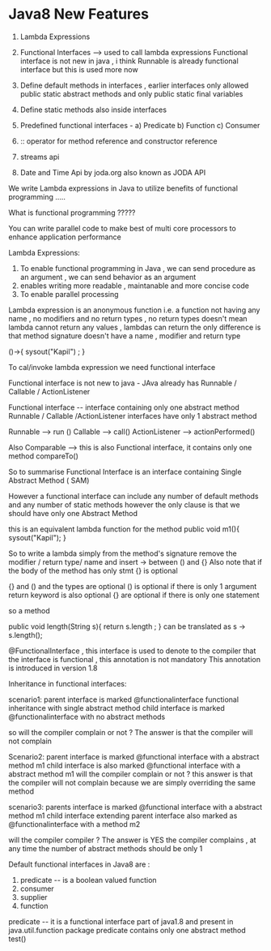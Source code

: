 # Java8 New Features

1) Lambda Expressions
2) Functional Interfaces  --> used to call lambda expressions
Functional interface is not new in java , i think Runnable is already functional interface but this is used more now

3) Define default methods in interfaces , earlier interfaces only allowed public static abstract methods and only public static final variables
4) Define static methods also inside interfaces
5) Predefined functional interfaces - a) Predicate b) Function c) Consumer 
6) :: operator for method reference and constructor reference
7) streams api
8) Date and Time Api by joda.org also known as JODA API


We write Lambda expressions in Java to utilize benefits of functional programming .....

What is functional programming ?????

You can write parallel code to make best of multi core processors to enhance application performance

Lambda Expressions:
1) To enable functional programming in Java , we can send procedure as an argument , we can send behavior as an argument
2) enables writing more readable , maintanable and more concise code
3) To enable parallel processing 


Lambda expression is an anonymous function i.e. a function not having any name , no modifiers and no return types , no return types doesn't mean lambda cannot return any values , lambdas can return the only difference is that method signature doesn't have a name , modifier and return type 

()->{
sysout("Kapil") ; 
}


To cal/invoke lambda expression we need functional interface

Functional interface is not new to java - JAva already has Runnable / Callable / ActionListener

Functional interface -- interface containing only one abstract method
Runnable / Callable /ActionListener interfaces have only 1 abstract method

Runnable --> run ()
Callable --> call()
ActionListener --> actionPerformed()

Also Comparable --> this is also Functional interface, it contains only one method compareTo()

So to summarise Functional Interface is an interface containing Single Abstract Method ( SAM)

However a functional interface can include any number of default methods and any number of static methods however the only clause is that we should have only one Abstract Method

this is an equivalent lambda function for the method
public void m1(){
sysout("Kapil");
}

So to write a lambda simply from the method's signature remove the modifier / return type/ name and insert -> between () and {} 
Also note that if the body of the method has only stmt {} is optional

{} and () and the types are optional
() is optional if there is only 1 argument
return keyword is also optional
{} are optional if there is only one statement

so a method 

public void length(String s){
return s.length ;
}
can be translated as s -> s.length();




@FunctionalInterface , this interface is used to denote to the compiler that the interface is functional , this annotation is not mandatory 
This annotation is introduced in version 1.8


Inheritance in functional interfaces:

scenario1: 
parent interface is marked @functionalinterface functional inheritance with single abstract method
child interface is marked @functionalinterface with no abstract methods 

so will the compiler complain or not ? The answer is that the compiler will not complain

Scenario2:
parent interface is marked @functional interface with a abstract method m1
child interface is also marked @functional interface with a abstract method m1
will the compiler complain or not ? this answer is that the compiler will not complain because we are simply overriding the same method

scenario3:
parents interface is marked @functional interface with a abstract method m1
child interface extending parent interface also marked as @functionalinterface with a method m2

will the compiler compiler ? The answer is YES the compiler complains , at any time the number of abstract methods should be only 1 


Default functional interfaces in Java8 are :
1) predicate  -- is a boolean valued function
2) consumer
3) supplier
4) function

predicate -- it is a functional interface part of java1.8 and present in java.util.function package
predicate contains only one abstract method test()
